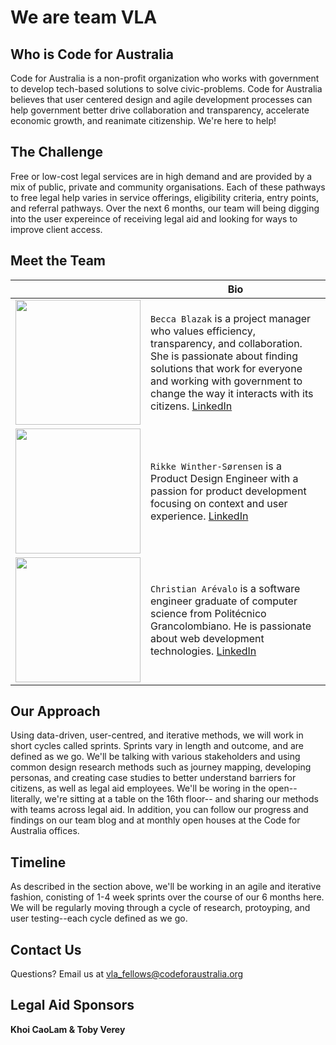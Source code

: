 <h1>We are team VLA</h1>
<h2>Who is Code for Australia</h2>
<p>Code for Australia is a non-profit organization who works with government to develop tech-based solutions to solve civic-problems. Code for Australia believes that user centered design and agile development processes can help government better drive collaboration and transparency, accelerate economic growth, and reanimate citizenship. We're here to help!</p>
<h2>The Challenge</h2>
<p> Free or low-cost legal services are in high demand and are provided by a mix of public, private and community organisations. Each of these pathways to free legal help varies in service offerings, eligibility criteria, entry points, and referral pathways. Over the next 6 months, our team will being digging into the user expereince of receiving legal aid and looking for ways to improve client access.
</p>
<h2>Meet the Team</h2>

|   | Bio |
| ------------- | ------------- |
| <img src="https://trello-avatars.s3.amazonaws.com/387b53191475ff5049d9f9d84a8632d0/original.png" width="200" heigh="200"/>  | `Becca Blazak` is a project manager who values efficiency, transparency, and collaboration. She is passionate about finding solutions that work for everyone and working with government to change the way it interacts with its citizens.  [LinkedIn](https://www.linkedin.com/in/rebeccablazak)   |
| <img src="https://trello-attachments.s3.amazonaws.com/57881f8a10f2787c346b13bd/500x500/d9f3609d93be1faa77248c5e10108491/profile_pic.jpg" width="200" heigh="200"/>  | `Rikke Winther-Sørensen` is a Product Design Engineer with a passion for product development focusing on context and user experience.    [LinkedIn](https://www.linkedin.com/in/rikkewin) |
| <img src="https://trello-attachments.s3.amazonaws.com/5795b54a221de90af533202b/1431x1489/35ba81fe561535ba5ee84e6f553beac3/Christian_Arevalo.jpeg" width="200" heigh="200"/>  | `Christian Arévalo` is a software engineer graduate of computer science from Politécnico Grancolombiano. He is passionate about web development technologies.   [LinkedIn](https://au.linkedin.com/in/christianaq)|

<h2>Our Approach</h2>
<p>Using data-driven, user-centred, and iterative methods, we will work in short cycles called sprints. Sprints vary in length and outcome, and are defined as we go. We'll be talking with various stakeholders and using common design research methods such as journey mapping, developing personas, and creating case studies to better understand barriers for citizens, as well as legal aid employees. We'll be woring in the open--literally, we're sitting at a table on the 16th floor-- and sharing our methods with teams across legal aid. In addition, you can follow our progress and findings on our team blog and at monthly open houses at the Code for Australia offices.
</p>
<h2>Timeline</h2>
<p> As described in the section above, we'll be working in an agile and iterative fashion, conisting of 1-4 week sprints over the course of our 6 months here. We will be regularly moving through a cycle of research, protoyping, and user testing--each cycle defined as we go. </p>
<h2>Contact Us</h2>
<p>Questions? Email us at <a href="vla_fellows@codeforaustralia.org"> vla_fellows@codeforaustralia.org</a></p>
<h2>Legal Aid Sponsors</h2>
<p><strong>Khoi CaoLam & Toby Verey</strong></p>

